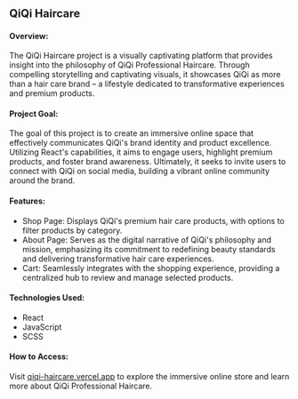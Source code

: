 ### <span style="font-size: larger;">QiQi Haircare</span>

#### Overview:
The QiQi Haircare project is a visually captivating platform that provides insight into the philosophy of QiQi Professional Haircare. Through compelling storytelling and captivating visuals, it showcases QiQi as more than a hair care brand – a lifestyle dedicated to transformative experiences and premium products.

#### Project Goal:
The goal of this project is to create an immersive online space that effectively communicates QiQi's brand identity and product excellence. Utilizing React's capabilities, it aims to engage users, highlight premium products, and foster brand awareness. Ultimately, it seeks to invite users to connect with QiQi on social media, building a vibrant online community around the brand.

#### Features:
- Shop Page: Displays QiQi's premium hair care products, with options to filter products by category.
- About Page: Serves as the digital narrative of QiQi's philosophy and mission, emphasizing its commitment to redefining beauty standards and delivering transformative hair care experiences.
- Cart: Seamlessly integrates with the shopping experience, providing a centralized hub to review and manage selected products.

#### Technologies Used:
- React
- JavaScript
- SCSS

#### How to Access:
Visit [qiqi-haircare.vercel.app](https://qiqi-haircare.vercel.app) to explore the immersive online store and learn more about QiQi Professional Haircare.
